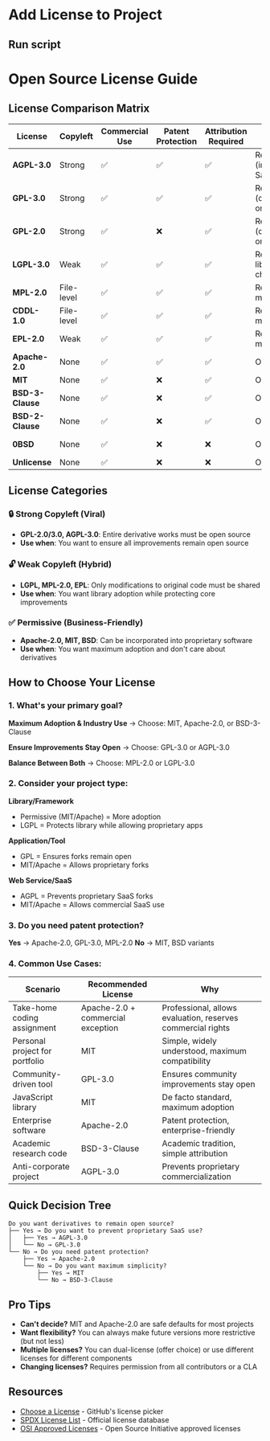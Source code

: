 # Add License to Project

## Run script




# Open Source License Guide

## License Comparison Matrix

| License | Copyleft | Commercial Use | Patent Protection | Attribution Required | Source Disclosure | Permissiveness Level |
|---------|----------|----------------|-------------------|---------------------|-------------------|----------------------|
| **AGPL-3.0** | Strong | ✅ | ✅ | ✅ | Required (including SaaS) | Least Permissive |
| **GPL-3.0** | Strong | ✅ | ✅ | ✅ | Required (distribution only) | Very Restrictive |
| **GPL-2.0** | Strong | ✅ | ❌ | ✅ | Required (distribution only) | Very Restrictive |
| **LGPL-3.0** | Weak | ✅ | ✅ | ✅ | Required (for library changes) | Moderately Restrictive |
| **MPL-2.0** | File-level | ✅ | ✅ | ✅ | Required (for modified files) | Moderate |
| **CDDL-1.0** | File-level | ✅ | ✅ | ✅ | Required (for modified files) | Moderate |
| **EPL-2.0** | Weak | ✅ | ✅ | ✅ | Required (for modifications) | Moderate |
| **Apache-2.0** | None | ✅ | ✅ | ✅ | Optional | Permissive |
| **MIT** | None | ✅ | ❌ | ✅ | Optional | Very Permissive |
| **BSD-3-Clause** | None | ✅ | ❌ | ✅ | Optional | Very Permissive |
| **BSD-2-Clause** | None | ✅ | ❌ | ✅ | Optional | Very Permissive |
| **0BSD** | None | ✅ | ❌ | ❌ | Optional | Most Permissive |
| **Unlicense** | None | ✅ | ❌ | ❌ | Optional | Public Domain |

## License Categories

### 🔒 Strong Copyleft (Viral)
- **GPL-2.0/3.0, AGPL-3.0**: Entire derivative works must be open source
- **Use when**: You want to ensure all improvements remain open source

### 🔓 Weak Copyleft (Hybrid)
- **LGPL, MPL-2.0, EPL**: Only modifications to original code must be shared
- **Use when**: You want library adoption while protecting core improvements

### ✅ Permissive (Business-Friendly)
- **Apache-2.0, MIT, BSD**: Can be incorporated into proprietary software
- **Use when**: You want maximum adoption and don't care about derivatives

## How to Choose Your License

### 1. **What's your primary goal?**

**Maximum Adoption & Industry Use**
→ Choose: MIT, Apache-2.0, or BSD-3-Clause

**Ensure Improvements Stay Open**
→ Choose: GPL-3.0 or AGPL-3.0

**Balance Between Both**
→ Choose: MPL-2.0 or LGPL-3.0

### 2. **Consider your project type:**

**Library/Framework**
- Permissive (MIT/Apache) = More adoption
- LGPL = Protects library while allowing proprietary apps

**Application/Tool**
- GPL = Ensures forks remain open
- MIT/Apache = Allows proprietary forks

**Web Service/SaaS**
- AGPL = Prevents proprietary SaaS forks
- MIT/Apache = Allows commercial SaaS use

### 3. **Do you need patent protection?**

**Yes** → Apache-2.0, GPL-3.0, MPL-2.0
**No** → MIT, BSD variants

### 4. **Common Use Cases:**

| Scenario | Recommended License | Why |
|----------|-------------------|-----|
| Take-home coding assignment | Apache-2.0 + commercial exception | Professional, allows evaluation, reserves commercial rights |
| Personal project for portfolio | MIT | Simple, widely understood, maximum compatibility |
| Community-driven tool | GPL-3.0 | Ensures community improvements stay open |
| JavaScript library | MIT | De facto standard, maximum adoption |
| Enterprise software | Apache-2.0 | Patent protection, enterprise-friendly |
| Academic research code | BSD-3-Clause | Academic tradition, simple attribution |
| Anti-corporate project | AGPL-3.0 | Prevents proprietary commercialization |

## Quick Decision Tree

```
Do you want derivatives to remain open source?
├── Yes → Do you want to prevent proprietary SaaS use?
│   ├── Yes → AGPL-3.0
│   └── No → GPL-3.0
└── No → Do you need patent protection?
    ├── Yes → Apache-2.0
    └── No → Do you want maximum simplicity?
        ├── Yes → MIT
        └── No → BSD-3-Clause
```

## Pro Tips

- **Can't decide?** MIT and Apache-2.0 are safe defaults for most projects
- **Want flexibility?** You can always make future versions more restrictive (but not less)
- **Multiple licenses?** You can dual-license (offer choice) or use different licenses for different components
- **Changing licenses?** Requires permission from all contributors or a CLA

## Resources

- [Choose a License](https://choosealicense.com/) - GitHub's license picker
- [SPDX License List](https://spdx.org/licenses/) - Official license database
- [OSI Approved Licenses](https://opensource.org/licenses/) - Open Source Initiative approved licenses
